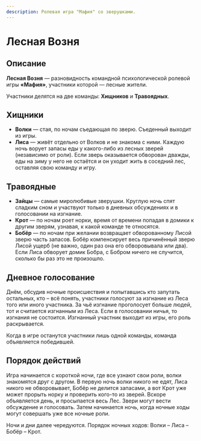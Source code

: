 ```yaml
---
description: Ролевая игра "Мафия" со зверушками.
---
```


# Лесная Возня

## Описание

**Лесная Возня** — разновидность командной психологической ролевой игры **«Мафия»**, участники которой — лесные жители. 

Участники делятся на две команды: **Хищников** и **Травоядных**. 

## ‎Хищники

* **Волки** — стая, по ночам съедающая по зверю. Съеденный выходит из игры. 
* **Лиса** — живёт отдельно от Волков и не знакома с ними. Каждую ночь ворует запасы еды у какого-либо из лесных зверей \(независимо от роли\). Если зверь оказывается обворован дважды, еды на зиму у него не остаётся и он уходит жить в соседний лес, оставляя свою команду и игру. ‎

## Травоядные

* **Зайцы** — самые миролюбивые зверушки. Круглую ночь спят сладким сном и участвуют только в дневных обсуждениях и в голосовании на изгнание. 
* **Крот** — по ночам роет норки, время от времени попадая в домики к другим зверям, узнавая, к какой команде те относятся. 
* **Бобёр** — по ночам при желании возвращает обворованному Лисой зверю часть запасов. Бобёр компенсирует весь причинённый зверю Лисой ущерб \(не важно, один раз она его обворовывала или два\). Если Лиса обворует домик Бобра, с Бобром ничего не случится, сколько бы раз это не произошло. 

## Дневное голосование

Днём, обсудив ночные происшествия и попытавшись кто запутать остальных, кто – всё понять, участники голосуют за изгнание из Леса того или иного участника. За чьё изгнание проголосует больше людей, тот и считается изгнанным из Леса. Если в голосовании ничья, то изгнания не состоится. Изгнанный участник выходит из игры, его роль раскрывается. 

Когда в игре останутся участники лишь одной команды, команда объявляется победившей. ‎

## Порядок действий

Игра начинается с короткой ночи, где все узнают свои роли, волки знакомятся друг с другом. В первую ночь волки никого не едят, Лиса никого не обворовывает, Бобёр не делится запасами, а вот Крот уже может прорыть норку и проверить кого-то из зверей. Вскоре объявляется день, и просыпается весь Лес. Звери могут вести обсуждение и голосовать. Затем начинается ночь, когда ночные ходы могут совершать уже все ночные роли.

Ночи и дни далее чередуются. Порядок ночных ходов: Волки – Лиса – Бобёр – Крот.

